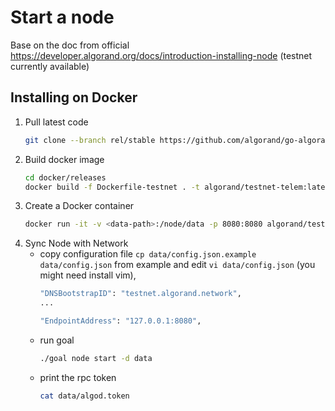 # Start a node
Base on the doc from official https://developer.algorand.org/docs/introduction-installing-node 
(testnet currently available)

## Installing on Docker

1. Pull latest code 
    ```bash
    git clone --branch rel/stable https://github.com/algorand/go-algorand.git
    ```
1. Build docker image
    ```bash
    cd docker/releases
    docker build -f Dockerfile-testnet . -t algorand/testnet-telem:latest
    ```
1. Create a Docker container
    ```bash
    docker run -it -v <data-path>:/node/data -p 8080:8080 algorand/testnet
    ```
1. Sync Node with Network
    * copy configuration file `cp data/config.json.example data/config.json` from example and edit `vi data/config.json` (you might need install vim), 
        ```bash
        "DNSBootstrapID": "testnet.algorand.network",
        ...

        "EndpointAddress": "127.0.0.1:8080",
        ```
    * run goal
        ```bash
        ./goal node start -d data
        ```
    * print the rpc token
        ```bash
        cat data/algod.token
        ```

